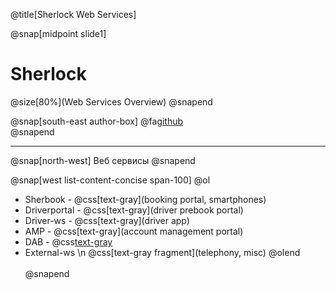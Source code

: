 @title[Sherlock Web Services]

@snap[midpoint slide1]
<h1>Sherlock</h1>
@size[80%](Web Services Overview)
@snapend

@snap[south-east author-box]
@fa[github](https://github.com/and-shkrob/gitpitch) <br/>
@snapend

---
@snap[north-west]
Веб сервисы
@snapend

@snap[west list-content-concise span-100]
@ol[](false)
- Sherbook - @css[text-gray](booking portal, smartphones)
- Driverportal - @css[text-gray](driver prebook portal)
- Driver-ws - @css[text-gray](driver app)
- AMP - @css[text-gray](account management portal)
- DAB - @css[text-gray](dashboards)
- External-ws \n @css[text-gray fragment](telephony, misc)
@olend
<br><br>
@snapend